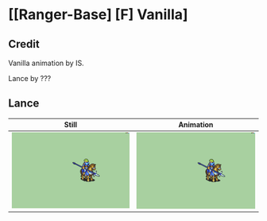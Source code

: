 # [\[Ranger-Base\] \[F\] Vanilla]

## Credit

Vanilla animation by IS.

Lance by ???
	
## Lance

| Still | Animation |
| :---: | :-------: |
| ![Lance still](./Lance_000.png) | ![Lance animation](./Lance.gif) |
